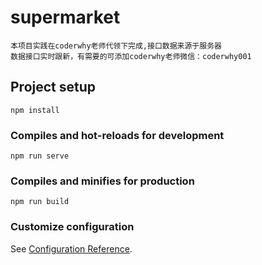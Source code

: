 # supermarket
```
本项目实践在coderwhy老师代领下完成,接口数据来源于服务器
数据接口实时跟新，有需要的可添加coderwhy老师微信：coderwhy001
```
## Project setup
```
npm install
```

### Compiles and hot-reloads for development
```
npm run serve
```

### Compiles and minifies for production
```
npm run build
```

### Customize configuration
See [Configuration Reference](https://cli.vuejs.org/config/).
